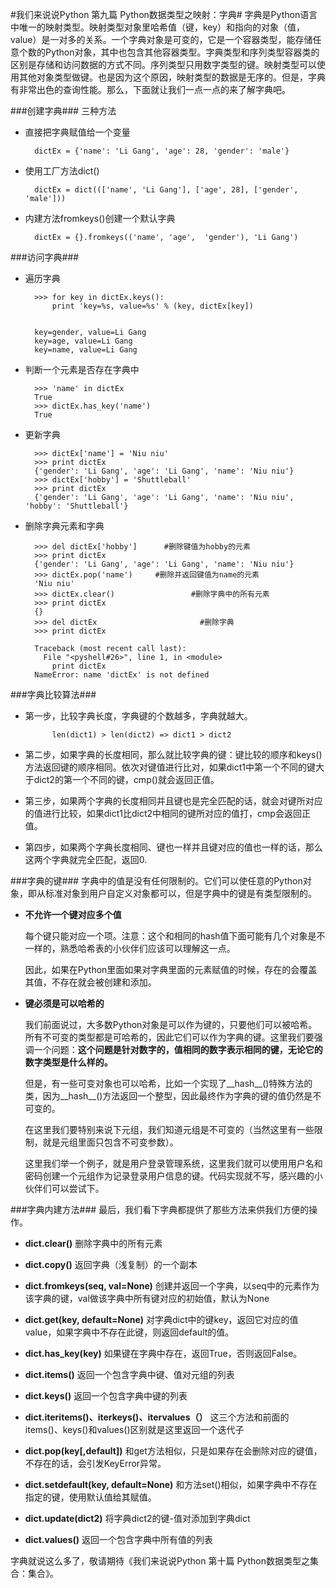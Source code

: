 #我们来说说Python 第九篇 Python数据类型之映射：字典#
字典是Python语言中唯一的映射类型。映射类型对象里哈希值（键，key）和指向的对象（值，value）是一对多的关系。一个字典对象是可变的，它是一个容器类型，能存储任意个数的Python对象，其中也包含其他容器类型。字典类型和序列类型容器类的区别是存储和访问数据的方式不同。序列类型只用数字类型的键。映射类型可以使用其他对象类型做键。也是因为这个原因，映射类型的数据是无序的。但是，字典有非常出色的查询性能。那么，下面就让我们一点一点的来了解字典吧。

###创建字典###
三种方法

- 直接把字典赋值给一个变量

		dictEx = {'name': 'Li Gang', 'age': 28, 'gender': 'male'}

- 使用工厂方法dict()

		dictEx = dict((['name', 'Li Gang'], ['age', 28], ['gender', 'male']))

- 内建方法fromkeys()创建一个默认字典

		dictEx = {}.fromkeys(('name', 'age',  'gender'), 'Li Gang')

###访问字典###

- 遍历字典

		>>> for key in dictEx.keys():
			print 'key=%s, value=%s' % (key, dictEx[key])
		
			
		key=gender, value=Li Gang
		key=age, value=Li Gang
		key=name, value=Li Gang

- 判断一个元素是否存在字典中
		
		>>> 'name' in dictEx
		True
		>>> dictEx.has_key('name')
		True

- 更新字典
	
		>>> dictEx['name'] = 'Niu niu'
		>>> print dictEx
		{'gender': 'Li Gang', 'age': 'Li Gang', 'name': 'Niu niu'}
		>>> dictEx['hobby'] = 'Shuttleball'
		>>> print dictEx
		{'gender': 'Li Gang', 'age': 'Li Gang', 'name': 'Niu niu', 'hobby': 'Shuttleball'}

- 删除字典元素和字典

		>>> del dictEx['hobby']      #删除键值为hobby的元素
		>>> print dictEx
		{'gender': 'Li Gang', 'age': 'Li Gang', 'name': 'Niu niu'}
		>>> dictEx.pop('name')     #删除并返回键值为name的元素
		'Niu niu'
		>>> dictEx.clear()                 #删除字典中的所有元素
		>>> print dictEx
		{}
		>>> del dictEx                       #删除字典
		>>> print dictEx
		
		Traceback (most recent call last):
		  File "<pyshell#26>", line 1, in <module>
		    print dictEx
		NameError: name 'dictEx' is not defined

###字典比较算法###

- 第一步，比较字典长度，字典键的个数越多，字典就越大。

			len(dict1) > len(dict2) => dict1 > dict2

- 第二步，如果字典的长度相同，那么就比较字典的键：键比较的顺序和keys()方法返回键的顺序相同。依次对键值进行比对，如果dict1中第一个不同的键大于dict2的第一个不同的键，cmp()就会返回正值。

- 第三步，如果两个字典的长度相同并且键也是完全匹配的话，就会对键所对应的值进行比较，如果dict1比dict2中相同的键所对应的值打，cmp会返回正值。

- 第四步，如果两个字典长度相同、键也一样并且键对应的值也一样的话，那么这两个字典就完全匹配，返回0.

###字典的键###
字典中的值是没有任何限制的。它们可以使任意的Python对象，即从标准对象到用户自定义对象都可以，但是字典中的键是有类型限制的。

- **不允许一个键对应多个值**

	每个键只能对应一个项。注意：这个和相同的hash值下面可能有几个对象是不一样的，熟悉哈希表的小伙伴们应该可以理解这一点。

	因此，如果在Python里面如果对字典里面的元素赋值的时候，存在的会覆盖其值，不存在就会被创建和添加。

- **键必须是可以哈希的**

	我们前面说过，大多数Python对象是可以作为键的，只要他们可以被哈希。所有不可变的类型都是可哈希的，因此它们可以作为字典的键。这里我们要强调一个问题：**这个问题是针对数字的，值相同的数字表示相同的键，无论它的数字类型是什么样的。**

	但是，有一些可变对象也可以哈希，比如一个实现了__hash__()特殊方法的类，因为__hash__()方法返回一个整型，因此最终作为字典的键的值仍然是不可变的。

	在这里我们要特别来说下元组，我们知道元组是不可变的（当然这里有一些限制，就是元组里面只包含不可变参数）。

	这里我们举一个例子，就是用户登录管理系统，这里我们就可以使用用户名和密码创建一个元组作为记录登录用户信息的键。代码实现就不写，感兴趣的小伙伴们可以尝试下。

###字典内建方法###
最后，我们看下字典都提供了那些方法来供我们方便的操作。

- **dict.clear()**  删除字典中的所有元素

- **dict.copy()**   返回字典（浅复制）的一个副本

- **dict.fromkeys(seq, val=None)**  创建并返回一个字典，以seq中的元素作为该字典的键，val做该字典中所有键对应的初始值，默认为None

- **dict.get(key, default=None)**   对字典dict中的键key，返回它对应的值value，如果字典中不存在此键，则返回default的值。

- **dict.has_key(key)**  如果键在字典中存在，返回True，否则返回False。

- **dict.items()**   返回一个包含字典中键、值对元组的列表

- **dict.keys()**     返回一个包含字典中键的列表

- **dict.iteritems()、iterkeys()、itervalues（）**   这三个方法和前面的items()、keys()和values()区别就是这里返回一个迭代子

- **dict.pop(key[,default])**  和get方法相似，只是如果存在会删除对应的键值，不存在的话，会引发KeyError异常。

- **dict.setdefault(key, default=None)**  和方法set()相似，如果字典中不存在指定的键，使用默认值给其赋值。

- **dict.update(dict2)** 将字典dict2的键-值对添加到字典dict

- **dict.values()**   返回一个包含字典中所有值的列表

字典就说这么多了，敬请期待《我们来说说Python 第十篇 Python数据类型之集合：集合》。